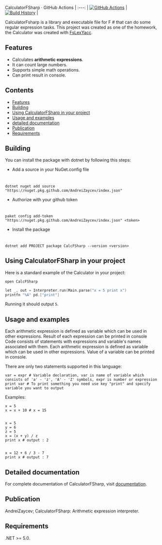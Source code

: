 CalculatorFSharp
&middot;
GitHub Actions |
:---: |
[![GitHub Actions](https://github.com/AndreiZaycev/CalculatorFSharp/workflows/Build%20master/badge.svg)](https://github.com/AndreiZaycev/CalculatorFSharp/actions?query=branch%3Amaster) |
[![Build History](https://buildstats.info/github/chart/AndreiZaycev/CalculatorFSharp)](https://github.com/AndreiZaycev/CalculatorFSharp/actions?query=branch%3Amaster) |


CalculatorFsharp is a library and executable file for F # that can do some regular expression tasks. This project was created as one of the homework, 
the Calculator was created with [FsLexYacc](https://github.com/fsprojects/FsLexYacc).

## Features
* Calculates **arithmetic expressions**.
* It can count large numbers.
* Supports simple math operations.
* Can print result in console.

## Contents
- [Features](#features)
- [Building](#building)
- [Using CalculatorFSharp in your project](#using-calculatorfsharp-in-your-project)
- [Usage and examples](#usage-and-examples)
- [detailed documentation](#detailed-documentation)
- [Publication](#publication)
- [Requirements](#requirements)


## Building

You can install the package with dotnet by following this steps:

* Add a source in your NuGet.config file
#
	dotnet nuget add source "https://nuget.pkg.github.com/AndreiZaycev/index.json"
* Authorize with your github token
#
	paket config add-token "https://nuget.pkg.github.com/AndreiZaycev/index.json" <token>
* Install the package
#
	dotnet add PROJECT package CalcFSharp --version <version>

## Using CalculatorFSharp in your project
Here is a standard example of the Calculator in your project:

```cpp
open CalcFSharp

let _, out = Interpreter.run(Main.parse("x = 5 print x")
printfn "%A" pd.["print"] 
```

Running it should output `5`.


## Usage and examples
Each arithmetic expression is defined as variable which can be used in other expressions. Result of each expression can be printed in console Code consists of statements with expressions and variable's names associated with them. Each arithmetic expression is defined as variable which can be used in other expressions. Value of a variable can be printed in console.

There are only two statements supported in this language:

	var = expr # Variable declaration, var is name of variable which consists of 'a' - 'z', 'A' - 'Z' symbols, expr is number or expression
	print var # To print something you need use key "print" and specify variable you want to output

Examples:

	x = 5 
	x = x + 10 # x = 15


	x = 5
	y = 6
	z = 5 
	x = (x + y) / z 
	print x # output : 2


	x = 12 + 6 / 3 - 7
	print x # output : 7


## Detailed documentation

For complete documentation of CalculatorFSharp, visit [documentation](https://AndreiZaycev.github.io/CalculatorFSharp/).

## Publication

AndreiZaycev; CalculatorFSharp: Arithmetic expression interpreter.

## Requirements

.NET >= 5.0.
